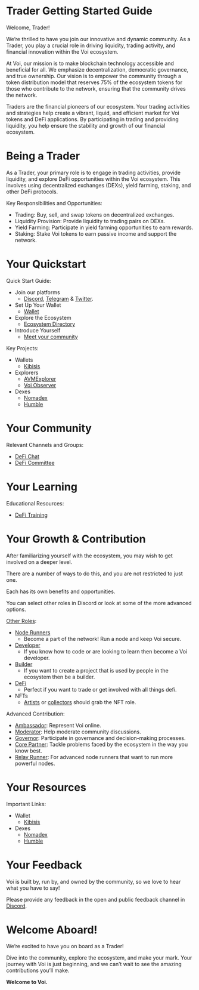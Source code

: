 # Trader Getting Started Guide
Welcome, Trader! 

We’re thrilled to have you join our innovative and dynamic community. As a Trader, you play a crucial role in driving liquidity, trading activity, and financial innovation within the Voi ecosystem.

At Voi, our mission is to make blockchain technology accessible and beneficial for all. We emphasize decentralization, democratic governance, and true ownership. Our vision is to empower the community through a token distribution model that reserves 75% of the ecosystem tokens for those who contribute to the network, ensuring that the community drives the network.

Traders are the financial pioneers of our ecosystem. Your trading activities and strategies help create a vibrant, liquid, and efficient market for Voi tokens and DeFi applications. By participating in trading and providing liquidity, you help ensure the stability and growth of our financial ecosystem.


# Being a Trader

As a Trader, your primary role is to engage in trading activities, provide liquidity, and explore DeFi opportunities within the Voi ecosystem. This involves using decentralized exchanges (DEXs), yield farming, staking, and other DeFi protocols.

Key Responsibilities and Opportunities:
* Trading: Buy, sell, and swap tokens on decentralized exchanges.
* Liquidity Provision: Provide liquidity to trading pairs on DEXs.
* Yield Farming: Participate in yield farming opportunities to earn rewards.
* Staking: Stake Voi tokens to earn passive income and support the network.


# Your Quickstart

Quick Start Guide:
* Join our platforms 
    * [Discord](https://discord.gg/vnFbrJrHeW), [Telegram](https://t.me/VoiOfficial) & [Twitter](https://x.com/Voi_Net).
* Set Up Your Wallet
    * [Wallet](https://kibis.is/)
* Explore the Ecosystem
    * [Ecosystem Directory](https://airtable.com/apphFYuejZFJJG0i6/shru2v6BXxUaAEU7O)
* Introduce Yourself
    * [Meet your community](https://discord.com/channels/1055863853633785857/1232373312311660594)

Key Projects:
* Wallets
    * [Kibisis](https://kibis.is/)
* Explorers
    * [AVMExplorer](https://avmexplorer.com/)
    * [Voi Observer](https://voi.observer/explorer/home)
* Dexes
    * [Nomadex](https://voi.nomadex.app/)
    * [Humble](https://voi.humble.sh/)

# Your Community

Relevant Channels and Groups:
* [DeFi Chat](https://discord.com/channels/1055863853633785857/1232373312311660594)
* [DeFi Committee](../governance/committees/defi.md)

# Your Learning

Educational Resources:
* [DeFi Training](https://discord.com/channels/1055863853633785857/1223701119998365828)

# Your Growth & Contribution

After familiarizing yourself with the ecosystem, you may wish to get involved on a deeper level. 

There are a number of ways to do this, and you are not restricted to just one. 

Each has its own benefits and opportunities. 

You can select other roles in Discord or look at some of the more advanced options.

[Other Roles](https://discord.com/channels/1055863853633785857/1157678590196973728/1257675380454723604):
* [Node Runners](node-runners.md)
    * Become a part of the network! Run a node and keep Voi secure.
* [Developer](developers.md)
    * If you know how to code or are looking to learn then become a Voi developer.
* [Builder](builders.md)
    * If you want to create a project that is used by people in the ecosystem then be a builder.
* [DeFi](traders.md)
    * Perfect if you want to trade or get involved with all things defi.
* NFTs
    * [Artists](artists.md) or [collectors](collectors.md) should grab the NFT role.

Advanced Contribution:
* [Ambassador](advanced/ambassadors.md): Represent Voi online.
* [Moderator](advanced/moderators.md): Help moderate community discussions.
* [Governor](advanced/governors.md): Participate in governance and decision-making processes.
* [Core Partner](advanced/core-partners.md): Tackle problems faced by the ecosystem in the way you know best.
* [Relay Runner](advanced/relay-runners.md): For advanced node runners that want to run more powerful nodes.

# Your Resources

Important Links:
* Wallet
    * [Kibisis](https://kibis.is/)
* Dexes
    * [Nomadex](https://voi.nomadex.app/)
    * [Humble](https://voi.humble.sh/)

# Your Feedback

Voi is built by, run by, and owned by the community, so we love to hear what you have to say! 

Please provide any feedback in the open and public feedback channel in [Discord](https://discord.com/channels/1055863853633785857/1201927574289403974).


# Welcome Aboard!

We’re excited to have you on board as a Trader! 

Dive into the community, explore the ecosystem, and make your mark. Your journey with Voi is just beginning, and we can’t wait to see the amazing contributions you’ll make.

**Welcome to Voi.**